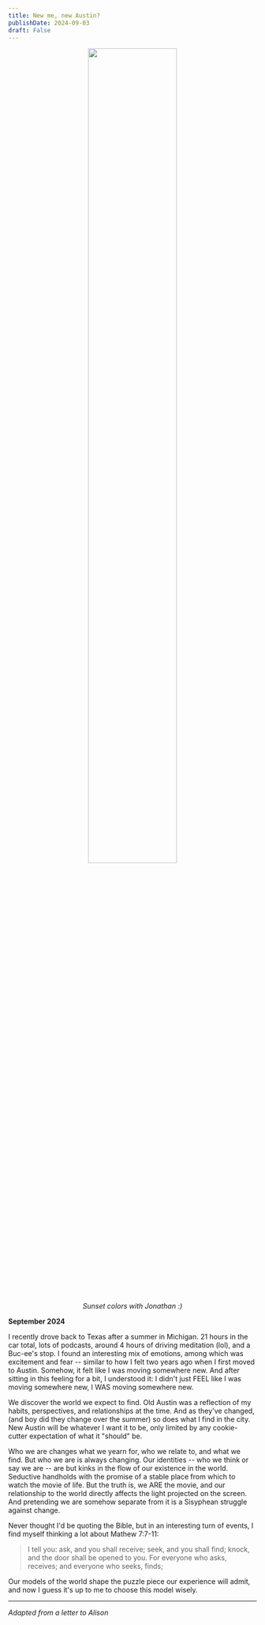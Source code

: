 ```yaml
---
title: New me, new Austin? 
publishDate: 2024-09-03
draft: False
---
```


<figure style="text-align: center;">
  <img src="media/jonathan.jpg" alt="" style="width:65%">
  <figcaption style="max-width: 95%; margin: auto;"><em>Sunset colors with Jonathan :)</em></figcaption>
</figure>

**September 2024**

I recently drove back to Texas after a summer in Michigan. 
21 hours in the car total, lots of podcasts, around 4 hours of driving meditation (lol), and a Buc-ee's stop. 
I found an interesting mix of emotions, among which was excitement and fear -- similar to how I felt two years ago when I first moved to Austin. 
Somehow, it felt like I was moving somewhere new. 
And after sitting in this feeling for a bit, I understood it: I didn't just FEEL like I was moving somewhere new, I WAS moving somewhere new. 

We discover the world we expect to find. 
Old Austin was a reflection of my habits, perspectives, and relationships at the time. 
And as they've changed, (and boy did they change over the summer) so does what I find in the city. 
New Austin will be whatever I want it to be, only limited by any cookie-cutter expectation of what it "should" be. 

Who we are changes what we yearn for, who we relate to, and what we find. 
But who we are is always changing. 
Our identities -- who we think or say we are -- are but kinks in the flow of our existence in the world. 
Seductive handholds with the promise of a stable place from which to watch the movie of life. 
But the truth is, we ARE the movie, and our relationship to the world directly affects the light projected on the screen.
And pretending we are somehow separate from it is a Sisyphean struggle against change. 

Never thought I'd be quoting the Bible, but in an interesting turn of events, I find myself thinking a lot about Mathew 7:7-11:
> I tell you: ask, and you shall receive; seek, and you shall find; knock, and the door shall be opened to you. For everyone who asks, receives; and everyone who seeks, finds; 

Our models of the world shape the puzzle piece our experience will admit, and now I guess it's up to me to choose this model wisely.

---

*Adapted from a letter to Alison*